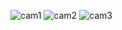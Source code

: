 ![cam1](https://github.com/user-attachments/assets/e4350ec5-8244-40ac-b4ff-2143efc50759)
![cam2](https://github.com/user-attachments/assets/bd74d26a-27fd-4517-8393-1db1390726e8)
![cam3](https://github.com/user-attachments/assets/5284c26e-cfb8-4d62-8170-b5062784053c)
